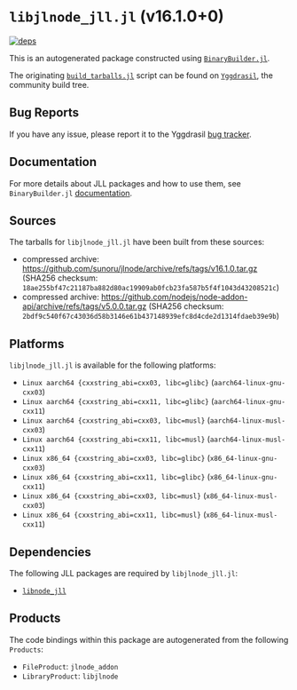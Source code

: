 # `libjlnode_jll.jl` (v16.1.0+0)

[![deps](https://juliahub.com/docs/libjlnode_jll/deps.svg)](https://juliahub.com/ui/Packages/libjlnode_jll/CWZru?page=2)

This is an autogenerated package constructed using [`BinaryBuilder.jl`](https://github.com/JuliaPackaging/BinaryBuilder.jl).

The originating [`build_tarballs.jl`](https://github.com/JuliaPackaging/Yggdrasil/blob/565841f2b1144baa71cd2d083b9f243fdeaa7e6e/L/libjlnode/build_tarballs.jl) script can be found on [`Yggdrasil`](https://github.com/JuliaPackaging/Yggdrasil/), the community build tree.

## Bug Reports

If you have any issue, please report it to the Yggdrasil [bug tracker](https://github.com/JuliaPackaging/Yggdrasil/issues).

## Documentation

For more details about JLL packages and how to use them, see `BinaryBuilder.jl` [documentation](https://docs.binarybuilder.org/stable/jll/).

## Sources

The tarballs for `libjlnode_jll.jl` have been built from these sources:

* compressed archive: https://github.com/sunoru/jlnode/archive/refs/tags/v16.1.0.tar.gz (SHA256 checksum: `18ae255bf47c21187ba882d80ac19909ab0fcb23fa587b5f4f1043d43208521c`)
* compressed archive: https://github.com/nodejs/node-addon-api/archive/refs/tags/v5.0.0.tar.gz (SHA256 checksum: `2bdf9c540f67c43036d58b3146e61b437148939efc8d4cde2d1314fdaeb39e9b`)

## Platforms

`libjlnode_jll.jl` is available for the following platforms:

* `Linux aarch64 {cxxstring_abi=cxx03, libc=glibc}` (`aarch64-linux-gnu-cxx03`)
* `Linux aarch64 {cxxstring_abi=cxx11, libc=glibc}` (`aarch64-linux-gnu-cxx11`)
* `Linux aarch64 {cxxstring_abi=cxx03, libc=musl}` (`aarch64-linux-musl-cxx03`)
* `Linux aarch64 {cxxstring_abi=cxx11, libc=musl}` (`aarch64-linux-musl-cxx11`)
* `Linux x86_64 {cxxstring_abi=cxx03, libc=glibc}` (`x86_64-linux-gnu-cxx03`)
* `Linux x86_64 {cxxstring_abi=cxx11, libc=glibc}` (`x86_64-linux-gnu-cxx11`)
* `Linux x86_64 {cxxstring_abi=cxx03, libc=musl}` (`x86_64-linux-musl-cxx03`)
* `Linux x86_64 {cxxstring_abi=cxx11, libc=musl}` (`x86_64-linux-musl-cxx11`)

## Dependencies

The following JLL packages are required by `libjlnode_jll.jl`:

* [`libnode_jll`](https://github.com/JuliaBinaryWrappers/libnode_jll.jl)

## Products

The code bindings within this package are autogenerated from the following `Products`:

* `FileProduct`: `jlnode_addon`
* `LibraryProduct`: `libjlnode`
